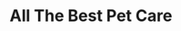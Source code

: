 ---
title: "All The Best Pet Care"
url: /seattle/all-the-best-pet-care-holman-road-northwest/
shop: pet
---